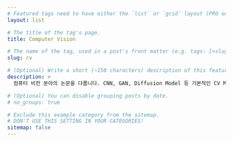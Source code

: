 ```yaml
---
# Featured tags need to have either the `list` or `grid` layout (PRO only).
layout: list

# The title of the tag's page.
title: Computer Vision

# The name of the tag, used in a post's front matter (e.g. tags: [<slug>]).
slug: cv

# (Optional) Write a short (~150 characters) description of this featured tag.
description: >
  컴퓨터 비전 분야의 논문을 다룹니다. CNN, GAN, Diffusion Model 등 기본적인 CV Model을 시작으로 3D Reconstruction, Video Generation 등 컴퓨터 비전 분야의 최신 기술까지 다룰 예정입니다.

# (Optional) You can disable grouping posts by date.
# no_groups: true

# Exclude this example category from the sitemap.
# DON'T USE THIS SETTING IN YOUR CATEGORIES!
sitemap: false
---
```

